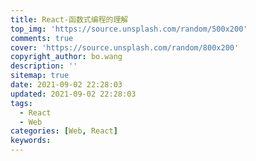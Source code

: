 ```yaml
---
title: React-函数式编程的理解
top_img: 'https://source.unsplash.com/random/500x200'
comments: true
cover: 'https://source.unsplash.com/random/800x200'
copyright_author: bo.wang
description: ''
sitemap: true
date: 2021-09-02 22:28:03
updated: 2021-09-02 22:28:03
tags:
  - React
  - Web
categories: [Web, React]
keywords:
---
```


